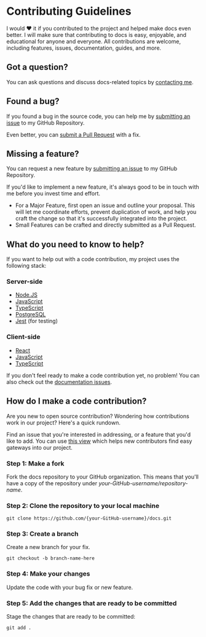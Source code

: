 # Contributing Guidelines

I would ❤️ it if you contributed to the project and helped make docs even better. I will make sure that contributing to docs is easy, enjoyable, and educational for anyone and everyone. All contributions are welcome, including features, issues, documentation, guides, and more.

## Got a question?

You can ask questions and discuss docs-related topics by [contacting me](https://github.com/FirstSolar/docs#contact-me).

## Found a bug?

If you found a bug in the source code, you can help me by [submitting an issue](https://github.com/FirstSolar/docs/issues/new?assignees=&labels=type%3A%20bug&template=bug_report.md&title=) to my GitHub Repository.

Even better, you can [submit a Pull Request](#submit-pr) with a fix.

## Missing a feature?

You can request a new feature by [submitting an issue](https://github.com/FirstSolar/docs/issues/new?assignees=&labels=type%3A%20feature%20request&template=feature_request.md&title=) to my GitHub Repository.

If you'd like to implement a new feature, it's always good to be in touch with me before you invest time and effort.

* For a Major Feature, first open an issue and outline your proposal. This will let me coordinate efforts, prevent duplication of work, and help you craft the change so that it's successfully integrated into the project.
* Small Features can be crafted and directly submitted as a Pull Request.

## What do you need to know to help?

If you want to help out with a code contribution, my project uses the following stack:

### Server-side

* [Node.JS](https://nodejs.org/)
* [JavaScript](https://javascript.info)
* [TypeScript](https://www.typescriptlang.org/docs)
* [PostgreSQL](https://www.postgresql.org/about/)
* [Jest](https://docs.nestjs.com/fundamentals/testing) (for testing)

### Client-side

* [React](https://reactjs.org/docs/getting-started.html)
* [JavaScript](https://javascript.info)
* [TypeScript](https://www.typescriptlang.org/docs)

If you don't feel ready to make a code contribution yet, no problem! You can also check out the [documentation issues](https://github.com/FirstSolar/docs/labels/documentation).

<a name="submit-pr"/>

## How do I make a code contribution?

Are you new to open source contribution? Wondering how contributions work in our project? Here's a quick rundown.

Find an issue that you're interested in addressing, or a feature that you'd like to add.
You can use [this view](https://github.com/FirstSolar/docs/issues?q=is%3Aopen+is%3Aissue+label%3A%22good+first+issue%22) which helps new contributors find easy gateways into our project.

### Step 1: Make a fork

Fork the docs repository to your GitHub organization. This means that you'll have a copy of the repository under *your-GitHub-username/repository-name*.

### Step 2: Clone the repository to your local machine

```
git clone https://github.com/{your-GitHub-username}/docs.git
```

### Step 3: Create a branch

Create a new branch for your fix.

```
git checkout -b branch-name-here
```

### Step 4: Make your changes

Update the code with your bug fix or new feature.

### Step 5: Add the changes that are ready to be committed

Stage the changes that are ready to be committed:

```
git add .
```

